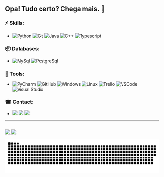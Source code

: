 ## Opa! Tudo certo? Chega mais. 🚀
  
 ### ⚡ Skills:
 - ![Python](https://img.shields.io/badge/-Python-B8860B?&logo=Python&logoColor=FFFFFF) 
 ![Git](https://img.shields.io/badge/-Git-F05032?&logo=git&logoColor=FFFFFF)
 ![Java](https://img.shields.io/badge/-Java-3776AB?&logo=Java&logoColor=FFFFFF)
 ![C++](https://img.shields.io/badge/-C-00BFFF?&logo=C&logoColor=FFFFFF)
 ![Typescript](https://img.shields.io/badge/-Typescript-00BFFF?&logo=Typescript&logoColor=FFFFFF)
 
 ### 📦 Databases:
 - ![MySql](https://img.shields.io/badge/-MySql-003B57?&logo=MySQL&logoColor=FFFFFF)
 ![PostgreSql](https://img.shields.io/badge/-PostgreSql-336791?&logo=postgresql&logoColor=FFFFFF)
 
 ### 🧰 Tools:
 - ![PyCharm](https://img.shields.io/badge/-PyCharm-228B22?&logo=PyCharm&logoColor=FFFFFF)
 ![GitHub](https://img.shields.io/badge/-GitHub-181717?&logo=GitHub&logoColor=FFFFFF)
 ![Windows](https://img.shields.io/badge/-Windows-0078D6?&logo=Windows&logoColor=FFFFFF)
 ![Linux](https://img.shields.io/badge/-Linux-FCC624?&logo=Linux&logoColor=FFFFFF)
 ![Trello](https://img.shields.io/badge/-Trello-0052CC?&logo=Trello&logoColor=FFFFFF)
 ![VSCode](https://img.shields.io/badge/-VSCode-007ACC?&logo=Visual%20Studio%20Code&logoColor=FFFFFF)
 ![Visual Studio](https://img.shields.io/badge/-Visual%20Studio-5C2D91?&logo=Visual%20Studio&logoColor=FFFFFF)
 
 ### ☎ Contact:
 
 
 - <a href="https://www.instagram.com/robeertgr/" target="_blank"><img src="https://img.shields.io/badge/-Instagram-C71585?&logo=Instagram&logoColor=FFFFFF" target="_blank"></a>
 	<a href="https://www.twitch.tv/robeertgr" target="_blank"><img src="https://img.shields.io/badge/-Twitch-5C2D91?&logo=Twitch&logoColor=FFFFFF" target="_blank"></a>
  <a href="https://www.linkedin.com/in/robeertgr" target="_blank"><img src="https://img.shields.io/badge/-Linkedin-1E90FF?&logo=Linkedin&logoColor=FFFFFF" target="_blank"></a> 
 
 <hr>

  
  ##
  
   <div>
  <a href="https://github.com/robeertgr">
  <img height="150em" src="https://github-readme-stats.vercel.app/api?username=robeertgr&show_icons=true&theme=dracula&include_all_commits=true&count_private=true"/>
  <img height="150em" src="https://github-readme-stats.vercel.app/api/top-langs/?username=robeertgr&layout=compact&langs_count=7&theme=dracula"/>
</div>
  
  ![Snake animation](https://github.com/robeertgr/robeertgr/blob/output/github-contribution-grid-snake.svg)
 

